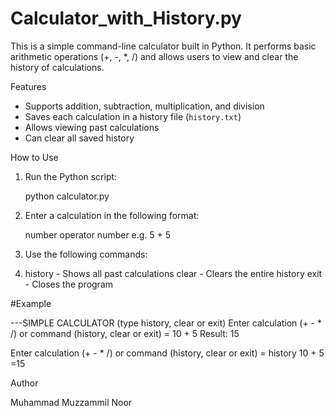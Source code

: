 # Calculator_with_History.py

This is a simple command-line calculator built in Python. It performs basic arithmetic operations (+, -, *, /) and allows users to view and clear the history of calculations.

Features

- Supports addition, subtraction, multiplication, and division
- Saves each calculation in a history file (`history.txt`)
- Allows viewing past calculations
- Can clear all saved history

How to Use

1. Run the Python script:
   
   python calculator.py
   

3. Enter a calculation in the following format:
   
   number operator number
   e.g. 5 + 5

5. Use the following commands:
6. 
   history - Shows all past calculations
   clear - Clears the entire history
   exit - Closes the program

#Example

---SIMPLE CALCULATOR (type history, clear or exit)
Enter calculation (+ - * /) or command (history, clear or exit) = 10 + 5
Result: 15

Enter calculation (+ - * /) or command (history, clear or exit) = history
10 + 5 =15

Author

Muhammad Muzzammil Noor
